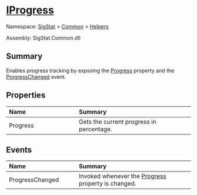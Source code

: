 # [IProgress](./IProgress.md)

Namespace: [SigStat]() > [Common](./../README.md) > [Helpers](./README.md)

Assembly: SigStat.Common.dll

## Summary
Enables progress tracking by expsoing the [Progress](https://github.com/sigstat/sigstat/blob/develop/docs/md/SigStat/Common/Helpers/IProgress.md) property and the [ProgressChanged](https://github.com/sigstat/sigstat/blob/develop/docs/md/SigStat/Common/Helpers/IProgress.md) event.

## Properties

| <span>Name&nbsp;&nbsp;&nbsp;&nbsp;&nbsp;&nbsp;&nbsp;&nbsp;&nbsp;&nbsp;&nbsp;&nbsp;&nbsp;&nbsp;&nbsp;&nbsp;&nbsp;&nbsp;&nbsp;&nbsp;&nbsp;&nbsp;&nbsp;&nbsp;&nbsp;&nbsp;&nbsp;&nbsp;&nbsp;&nbsp;</span> | Summary | 
| :--- | :--- | 
| Progress | Gets the current progress in percentage. | 


## Events

| <span>Name&nbsp;&nbsp;&nbsp;&nbsp;&nbsp;&nbsp;&nbsp;&nbsp;&nbsp;&nbsp;&nbsp;&nbsp;&nbsp;&nbsp;&nbsp;&nbsp;&nbsp;&nbsp;&nbsp;&nbsp;&nbsp;&nbsp;&nbsp;&nbsp;&nbsp;&nbsp;&nbsp;&nbsp;&nbsp;&nbsp;</span> | Summary | 
| :--- | :--- | 
| ProgressChanged | Invoked whenever the [Progress](https://github.com/sigstat/sigstat/blob/develop/docs/md/SigStat/Common/Helpers/IProgress.md) property is changed. | 



